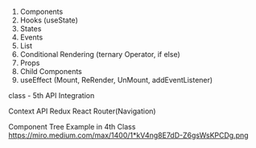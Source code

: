 1. Components
1. Hooks (useState)
1. States
1. Events
1. List
1. Conditional Rendering (ternary Operator, if else)
1. Props
1. Child Components
1. useEffect (Mount, ReRender, UnMount, addEventListener)

class - 5th
API Integration

Context API
Redux
React Router(Navigation)

Component Tree Example in 4th Class
https://miro.medium.com/max/1400/1*kV4ng8E7dD-Z6gsWsKPCDg.png
